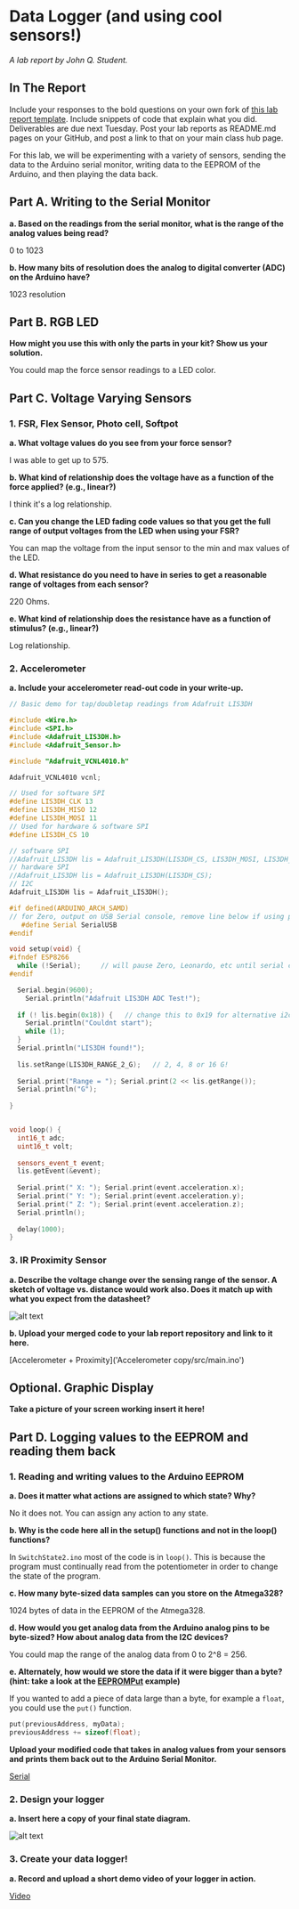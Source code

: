 # Data Logger (and using cool sensors!)

*A lab report by John Q. Student.*

## In The Report

Include your responses to the bold questions on your own fork of [this lab report template](https://github.com/FAR-Lab/IDD-Fa18-Lab2). Include snippets of code that explain what you did. Deliverables are due next Tuesday. Post your lab reports as README.md pages on your GitHub, and post a link to that on your main class hub page.

For this lab, we will be experimenting with a variety of sensors, sending the data to the Arduino serial monitor, writing data to the EEPROM of the Arduino, and then playing the data back.

## Part A.  Writing to the Serial Monitor
 
**a. Based on the readings from the serial monitor, what is the range of the analog values being read?**

0 to 1023
 
**b. How many bits of resolution does the analog to digital converter (ADC) on the Arduino have?**

1023 resolution

## Part B. RGB LED

**How might you use this with only the parts in your kit? Show us your solution.**

You could map the force sensor readings to a LED color.

## Part C. Voltage Varying Sensors 
 
### 1. FSR, Flex Sensor, Photo cell, Softpot

**a. What voltage values do you see from your force sensor?**

I was able to get up to 575.

**b. What kind of relationship does the voltage have as a function of the force applied? (e.g., linear?)**

I think it's a log relationship.

**c. Can you change the LED fading code values so that you get the full range of output voltages from the LED when using your FSR?**

You can map the voltage from the input sensor to the min and max values of the LED.

**d. What resistance do you need to have in series to get a reasonable range of voltages from each sensor?**

220 Ohms.

**e. What kind of relationship does the resistance have as a function of stimulus? (e.g., linear?)**

Log relationship.

### 2. Accelerometer
 
**a. Include your accelerometer read-out code in your write-up.**

```c++
// Basic demo for tap/doubletap readings from Adafruit LIS3DH

#include <Wire.h>
#include <SPI.h>
#include <Adafruit_LIS3DH.h>
#include <Adafruit_Sensor.h>

#include "Adafruit_VCNL4010.h"

Adafruit_VCNL4010 vcnl;

// Used for software SPI
#define LIS3DH_CLK 13
#define LIS3DH_MISO 12
#define LIS3DH_MOSI 11
// Used for hardware & software SPI
#define LIS3DH_CS 10

// software SPI
//Adafruit_LIS3DH lis = Adafruit_LIS3DH(LIS3DH_CS, LIS3DH_MOSI, LIS3DH_MISO, LIS3DH_CLK);
// hardware SPI
//Adafruit_LIS3DH lis = Adafruit_LIS3DH(LIS3DH_CS);
// I2C
Adafruit_LIS3DH lis = Adafruit_LIS3DH();

#if defined(ARDUINO_ARCH_SAMD)
// for Zero, output on USB Serial console, remove line below if using programming port to program the Zero!
   #define Serial SerialUSB
#endif

void setup(void) {
#ifndef ESP8266
  while (!Serial);     // will pause Zero, Leonardo, etc until serial console opens
#endif

  Serial.begin(9600);
    Serial.println("Adafruit LIS3DH ADC Test!");
  
  if (! lis.begin(0x18)) {   // change this to 0x19 for alternative i2c address
    Serial.println("Couldnt start");
    while (1);
  }
  Serial.println("LIS3DH found!");
  
  lis.setRange(LIS3DH_RANGE_2_G);   // 2, 4, 8 or 16 G!
  
  Serial.print("Range = "); Serial.print(2 << lis.getRange());  
  Serial.println("G");
  
}


void loop() {
  int16_t adc;
  uint16_t volt;
  
  sensors_event_t event; 
  lis.getEvent(&event);
  
  Serial.print(" X: "); Serial.print(event.acceleration.x);
  Serial.print(" Y: "); Serial.print(event.acceleration.y);
  Serial.print(" Z: "); Serial.print(event.acceleration.z);
  Serial.println();
    
  delay(1000);
}
```

### 3. IR Proximity Sensor

**a. Describe the voltage change over the sensing range of the sensor. A sketch of voltage vs. distance would work also. Does it match up with what you expect from the datasheet?**

![alt text](ambient.jpg)

**b. Upload your merged code to your lab report repository and link to it here.**

[Accelerometer + Proximity]('Accelerometer copy/src/main.ino')

## Optional. Graphic Display

**Take a picture of your screen working insert it here!**

## Part D. Logging values to the EEPROM and reading them back
 
### 1. Reading and writing values to the Arduino EEPROM

**a. Does it matter what actions are assigned to which state? Why?**

No it does not. You can assign any action to any state. 

**b. Why is the code here all in the setup() functions and not in the loop() functions?**

In ```SwitchState2.ino``` most of the code is in ```loop()```. This is because the program must continually read from the potentiometer in order to change the state of the program.

**c. How many byte-sized data samples can you store on the Atmega328?**

1024 bytes of data in the EEPROM of the Atmega328.

**d. How would you get analog data from the Arduino analog pins to be byte-sized? How about analog data from the I2C devices?**

You could map the range of the analog data from 0 to 2^8 = 256.

**e. Alternately, how would we store the data if it were bigger than a byte? (hint: take a look at the [EEPROMPut](https://www.arduino.cc/en/Reference/EEPROMPut) example)**

If you wanted to add a piece of data large than a byte, for example a  ```float```, you could use the ```put()``` function.

```c++
put(previousAddress, myData);
previousAddress += sizeof(float);
```

**Upload your modified code that takes in analog values from your sensors and prints them back out to the Arduino Serial Monitor.**

[Serial](WrittingToSerialMonitor/src/main.ino)

### 2. Design your logger
 
**a. Insert here a copy of your final state diagram.**

![alt text](state.jpg)

### 3. Create your data logger!
 
**a. Record and upload a short demo video of your logger in action.**

[Video](https://drive.google.com/file/d/1R-kL9zVgpu-_wlM1_pSWfjLwShbGbhB9/view?usp=sharing)
